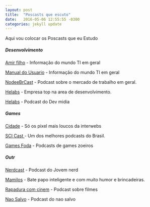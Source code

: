 ```yaml
---
layout: post
title:  "Poscasts que escuto"
date:   2016-05-06 12:55:55 -0300
categories: jekyll update
---
```


Aqui vou colocar os Poscasts que eu Estudo


##### Desenvolvimento

[Amir filho](http://foocast.io/) - Informação do mundo TI em geral


[Manual do Usuario](http://www.buzzsprout.com/10363.rss) - Informação do mundo TI em geral

[NodeeBrCast](https://soundcloud.com/nodebr/nodebrcast1) - Podcast sobre o mercado de trabalho em geral.

[Helabs](https://soundcloud.com/helabspodcast) - Empresa top na area de desenvolvimento.

[Helabs](http://www.devmedia.com.br/bootstrap-ou-materialize/34594?utm_content=buffer8fd6a&utm_medium=social&utm_source=facebook.com&utm_campaign=buffer) - Podcast do Dev midia


##### Games


[Cidade](http://cidadegamer.com.br/) - Só os pixel mais loucos da interwebs

[SCI Cast ](http://deviante.com.br/podcasts/) - Um dos melhores podcasts do Brasil.

[Games Foda](http://www.gamesfoda.net/feed/podcast) - Podcasts de games zoeiros


##### Outr


[Nerdcast](https://jovemnerd.com.br/nerdcast/) - Podcast do Jovem nerd

[Mamilos](http://www.b9.com.br/podcasts/mamilos/) - Bate papo inteligente e com muito humor e brincadeiras.


[Rapadura com cinem](http://cinemacomrapadura.com.br/rapaduracast-podcast/) - Podcast sobre filmes



[Nao Salvo](http://www.naosalvo.com.br/category/nao-ouvo/) - Podcast do nao salvo



